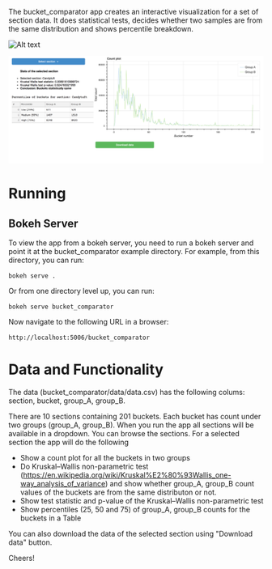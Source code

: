 The bucket_comparator app creates an interactive visualization for a set of section data. 
It does statistical tests, decides whether two samples are from the same distribution and shows percentile breakdown.

![Alt text](relative/path/to/app_screenhot.png?raw=true "Bucket comparator")

![Screenshot](app_screenhot.png)

Running
=======

Bokeh Server
------------

To view the app from a bokeh server, you need to run a bokeh server and point it at the bucket_comparator example directory. 
For example, from this directory, you can run:

    bokeh serve .

Or from one directory level up, you can run:

    bokeh serve bucket_comparator

Now navigate to the following URL in a browser:

    http://localhost:5006/bucket_comparator

Data and Functionality
======================

The data (bucket_comparator/data/data.csv) has the following colums:
section, bucket, group_A, group_B.

There are 10 sections containing 201 buckets. Each bucket has count under two groups (group_A, group_B).
When you run the app all sections will be available in a dropdown. You can browse the sections. For a selected section
the app will do the following

* Show a count plot for all the buckets in two groups
* Do Kruskal–Wallis non-parametric test (https://en.wikipedia.org/wiki/Kruskal%E2%80%93Wallis_one-way_analysis_of_variance) and
  show whether group_A, group_B count values of the buckets are from the same distributon or not.
* Show test statistic and p-value of the Kruskal–Wallis non-parametric test
* Show percentiles (25, 50 and 75) of group_A, group_B counts for the buckets in a Table

You can also download the data of the selected section using "Download data" button.

Cheers!

